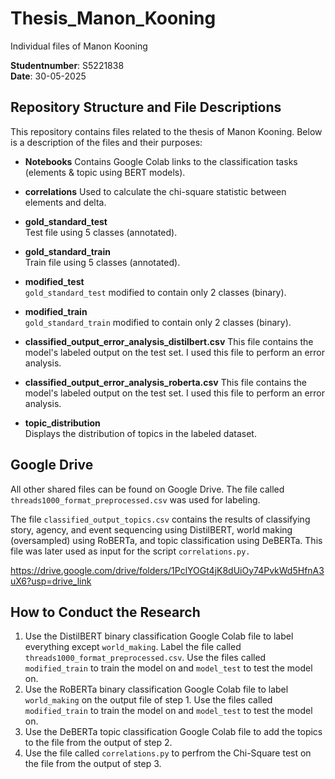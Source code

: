 # Thesis_Manon_Kooning
Individual files of Manon Kooning

**Studentnumber**: S5221838  
**Date**: 30-05-2025

## Repository Structure and File Descriptions

This repository contains files related to the thesis of Manon Kooning. Below is a description of the files and their purposes:

- **Notebooks** 
  Contains Google Colab links to the classification tasks (elements & topic using BERT models).

- **correlations**
  Used to calculate the chi-square statistic between elements and delta.

- **gold_standard_test**  
  Test file using 5 classes (annotated).

- **gold_standard_train**  
  Train file using 5 classes (annotated).

- **modified_test**  
  `gold_standard_test` modified to contain only 2 classes (binary).

- **modified_train**  
  `gold_standard_train` modified to contain only 2 classes (binary).

- **classified_output_error_analysis_distilbert.csv**
  This file contains the model's labeled output on the test set. I used this file to perform an error analysis.

- **classified_output_error_analysis_roberta.csv**
  This file contains the model's labeled output on the test set. I used this file to perform an error analysis.

- **topic_distribution**  
  Displays the distribution of topics in the labeled dataset.

## Google Drive

All other shared files can be found on Google Drive. The file called `threads1000_format_preprocessed.csv` was used for labeling.

The file `classified_output_topics.csv` contains the results of classifying story, agency, and event sequencing using DistilBERT, world making (oversampled) using RoBERTa, and topic classification using DeBERTa. This file was later used as input for the script `correlations.py.`

https://drive.google.com/drive/folders/1PclYOGt4jK8dUiOy74PvkWd5HfnA3uX6?usp=drive_link

## How to Conduct the Research

1. Use the DistilBERT binary classification Google Colab file to label everything except `world_making`. Label the file called `threads1000_format_preprocessed.csv`. Use the files called `modified_train` to train the model on and `model_test` to test the model on.
2. Use the RoBERTa binary classification Google Colab file to label `world_making` on the output file of step 1. Use the files called `modified_train` to train the model on and `model_test` to test the model on.
3. Use the DeBERTa topic classification Google Colab file to add the topics to the file from the output of step 2.
4. Use the file called `correlations.py` to perfrom the Chi-Square test on the file from the output of step 3.
